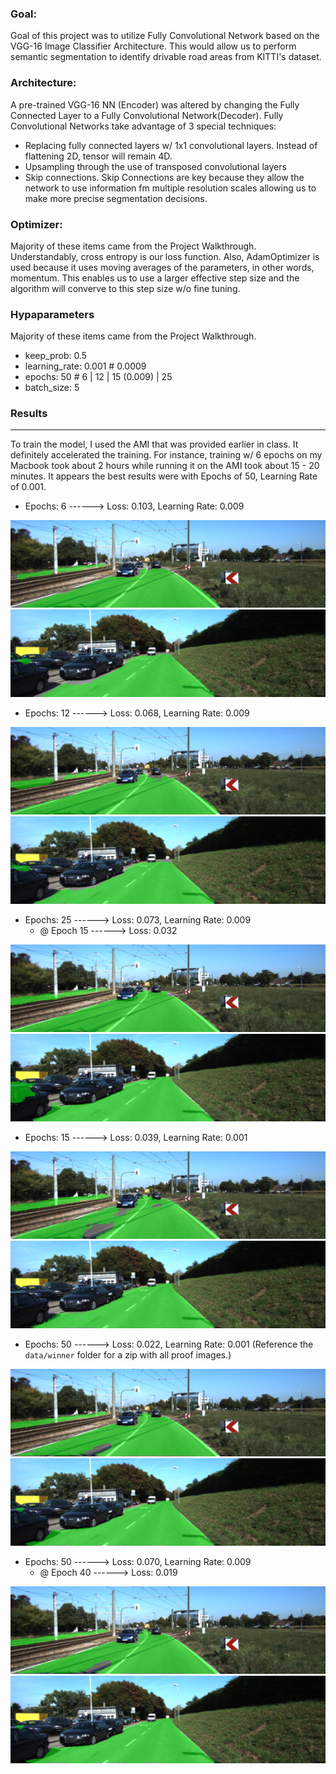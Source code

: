 ### Goal:

Goal of this project was to utilize Fully Convolutional Network based on the VGG-16 Image Classifier Architecture. This would allow us to perform semantic segmentation to identify drivable road areas from KITTI's dataset.

### Architecture:

A pre-trained VGG-16 NN (Encoder) was altered by changing the Fully Connected Layer to a Fully Convolutional Network(Decoder). Fully Convolutional Networks take advantage of 3 special techniques:

* Replacing fully connected layers w/ 1x1 convolutional layers. Instead of flattening 2D, tensor will remain 4D.
* Upsampling through the use of transposed convolutional layers
* Skip connections. Skip Connections are key because they allow the network to use information fm multiple resolution scales allowing us to make more precise segmentation decisions.

### Optimizer:

Majority of these items came from the Project Walkthrough. Understandably, cross entropy is our loss function. Also, AdamOptimizer is used because it uses moving averages of the parameters, in other words, momentum. This enables us to use a larger effective step size and the algorithm will converve to this step size w/o fine tuning.

### Hypaparameters

Majority of these items came from the Project Walkthrough.

* keep_prob: 0.5
* learning_rate: 0.001 # 0.0009
* epochs: 50 # 6 | 12 | 15 (0.009) | 25
* batch_size: 5


### Results
****
To train the model, I used the AMI that was provided earlier in class. It definitely accelerated the training. For instance, training w/ 6 epochs on my Macbook took about 2 hours while running it on the AMI took about 15 - 20 minutes. It appears the best results were with Epochs of 50, Learning Rate of 0.001.

* Epochs: 6  ------>  Loss: 0.103, Learning Rate: 0.009

![um_000003](data/proofs/epoch_6/um_000003.png)
![um_000015](data/proofs/epoch_6/um_000015.png)

* Epochs: 12 ------>  Loss: 0.068, Learning Rate: 0.009

![um_000003](data/proofs/epoch_12/um_000003.png)
![um_000015](data/proofs/epoch_12/um_000015.png)

* Epochs: 25 ------>  Loss: 0.073, Learning Rate: 0.009
	* @ Epoch 15 ------> Loss: 0.032 

![um_000003](data/proofs/epoch_25/um_000003.png)
![um_000015](data/proofs/epoch_25/um_000015.png)


* Epochs: 15 ------>  Loss: 0.039, Learning Rate: 0.001

![um_000003](data/proofs/epoch_15_001/um_000003.png)
![um_000015](data/proofs/epoch_15_001/um_000015.png)

* Epochs: 50 ------>  Loss: 0.022, Learning Rate: 0.001
(Reference the `data/winner` folder for a zip with all proof images.)
	
![um_000003](data/proofs/epoch_50_001/um_000003.png)
![um_000015](data/proofs/epoch_50_001/um_000015.png)

* Epochs: 50 ------>  Loss: 0.070, Learning Rate: 0.009
	* @ Epoch 40 ------> Loss: 0.019
	
![um_000003](data/proofs/epoch_50_001/um_000003.png)
![um_000015](data/proofs/epoch_50_001/um_000015.png)
